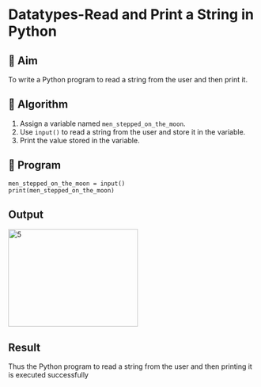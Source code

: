 # Datatypes-Read and Print a String in Python

## 🎯 Aim
To write a Python program to read a string from the user and then print it.

## 🧠 Algorithm
1. Assign a variable named `men_stepped_on_the_moon`.
2. Use `input()` to read a string from the user and store it in the variable.
3. Print the value stored in the variable.

## 🧾 Program
```
men_stepped_on_the_moon = input()
print(men_stepped_on_the_moon)
```

## Output
<img width="262" height="197" alt="5" src="https://github.com/user-attachments/assets/eefb77e3-c945-4ccd-ad36-423c1482501f" />


## Result
Thus the Python program to read a string from the user and then printing it is executed successfully
